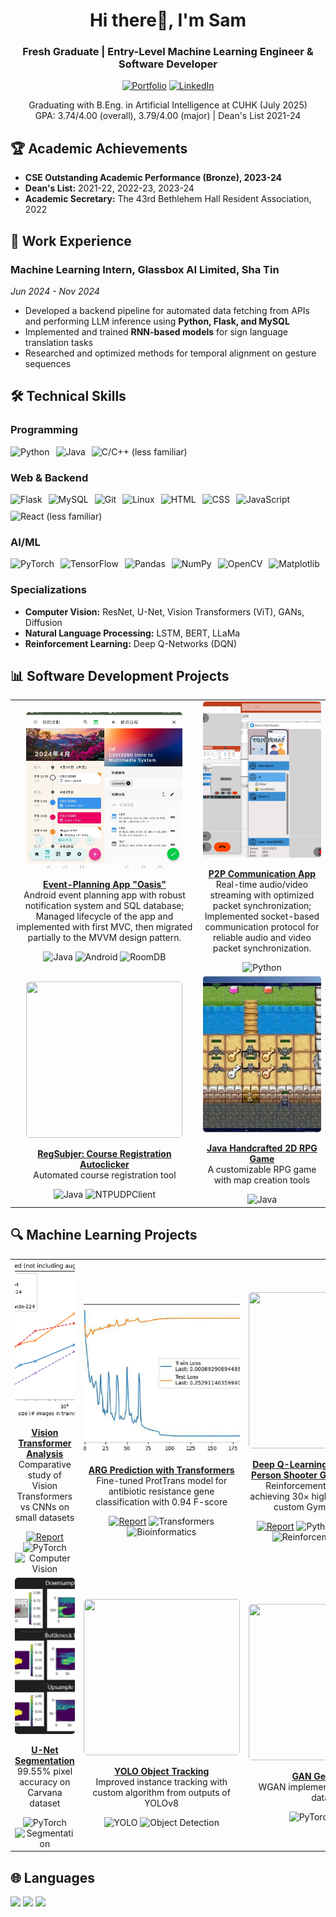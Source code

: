 <h1 align="center">Hi there👋, I'm Sam</h1>

<div align="center">
  <h3>Fresh Graduate | Entry-Level Machine Learning Engineer & Software Developer</h3>
  
  <a href="https://ash3327.github.io"><img src="https://img.shields.io/badge/Portfolio-Website-4285F4?style=for-the-badge&logo=google-chrome&logoColor=white" alt="Portfolio"/></a>
  <a href="https://www.linkedin.com/in/khtam-51a008256"><img src="https://img.shields.io/badge/LinkedIn-Profile-0077B5?style=for-the-badge&logo=linkedin&logoColor=white" alt="LinkedIn"/></a>
  
  <p>Graduating with B.Eng. in Artificial Intelligence at CUHK (July 2025)<br>GPA: 3.74/4.00 (overall), 3.79/4.00 (major) | Dean's List 2021-24</p>
</div>

## 🏆 Academic Achievements
<ul>
    <li><b>CSE Outstanding Academic Performance (Bronze), 2023-24</b></li>
    <li><b>Dean's List:</b> 2021-22, 2022-23, 2023-24</li>
    <li><b>Academic Secretary:</b> The 43rd Bethlehem Hall Resident Association, 2022</li>
</ul>

## 💼 Work Experience

<div>
    <h3>Machine Learning Intern, Glassbox AI Limited, Sha Tin</h3>
    <p><em>Jun 2024 - Nov 2024</em></p>
    <ul>
        <li>Developed a backend pipeline for automated data fetching from APIs and performing LLM inference using <b>Python, Flask, and MySQL</b></li>
        <li>Implemented and trained <b>RNN-based models</b> for sign language translation tasks</li>
        <li>Researched and optimized methods for temporal alignment on gesture sequences</li>
    </ul>
</div>

## 🛠️ Technical Skills

### Programming
<div style="display:flex; flex-wrap:wrap; gap:10px; margin-bottom:15px;">
  <img src="https://img.shields.io/badge/Python-3776AB?style=flat&logo=python&logoColor=white" alt="Python">
  <img src="https://img.shields.io/badge/Java-ED8B00?style=flat&logo=openjdk&logoColor=white" alt="Java">
  <img src="https://img.shields.io/badge/C/C++-00599C?style=flat&logo=cplusplus&logoColor=white&labelColor=gray" alt="C/C++ (less familiar)">
</div>

### Web & Backend
<div style="display:flex; flex-wrap:wrap; gap:10px; margin-bottom:15px;">
  <img src="https://img.shields.io/badge/Flask-000000?style=flat&logo=flask&logoColor=white" alt="Flask">
  <img src="https://img.shields.io/badge/MySQL-4479A1?style=flat&logo=mysql&logoColor=white" alt="MySQL">
  <img src="https://img.shields.io/badge/Git-F05032?style=flat&logo=git&logoColor=white" alt="Git">
  <img src="https://img.shields.io/badge/Linux-FCC624?style=flat&logo=linux&logoColor=black" alt="Linux">
  <img src="https://img.shields.io/badge/HTML-E34F26?style=flat&logo=html5&logoColor=white" alt="HTML">
  <img src="https://img.shields.io/badge/CSS-1572B6?style=flat&logo=css3&logoColor=white" alt="CSS">
  <img src="https://img.shields.io/badge/JavaScript-F7DF1E?style=flat&logo=javascript&logoColor=black" alt="JavaScript">
  <img src="https://img.shields.io/badge/React%20(*less%20familiar)-61DAFB?style=flat&logo=react&logoColor=black" alt="React (less familiar)">
</div>

### AI/ML
<div style="display:flex; flex-wrap:wrap; gap:10px; margin-bottom:15px;">
  <img src="https://img.shields.io/badge/PyTorch-EE4C2C?style=flat&logo=pytorch&logoColor=white" alt="PyTorch">
  <img src="https://img.shields.io/badge/TensorFlow-FF6F00?style=flat&logo=tensorflow&logoColor=white" alt="TensorFlow">
  <img src="https://img.shields.io/badge/Pandas-250458?style=flat&logo=pandas&logoColor=white" alt="Pandas">
  <img src="https://img.shields.io/badge/NumPy-013243?style=flat&logo=numpy&logoColor=white" alt="NumPy">
  <img src="https://img.shields.io/badge/OpenCV-5C3EE8?style=flat&logo=opencv&logoColor=white" alt="OpenCV">
  <img src="https://img.shields.io/badge/Matplotlib-11557C?style=flat&logo=python&logoColor=white" alt="Matplotlib">
</div>

### Specializations
<ul>
  <li><b>Computer Vision:</b> ResNet, U-Net, Vision Transformers (ViT), GANs, Diffusion</li>
  <li><b>Natural Language Processing:</b> LSTM, BERT, LLaMa</li>
  <li><b>Reinforcement Learning:</b> Deep Q-Networks (DQN)</li>
</ul>

## 📊 Software Development Projects

<table>
  <tr>
    <td width="33%" align="center">
      <img src="docs/oasis/image.png" width="250" height="250" style="object-fit:cover; border-radius:5px;">
      <p><b><a href="https://github.com/ash3327/OasisPlanner/tree/development">Event-Planning App "Oasis"</a></b><br>Android event planning app with robust notification system and SQL database; <br> Managed lifecycle of the app and implemented with first MVC, then migrated partially to the MVVM design pattern.</p>
      <div>
        <img src="https://img.shields.io/badge/Java-ED8B00?style=flat&logo=openjdk&logoColor=white" alt="Java">
        <img src="https://img.shields.io/badge/Android-3DDC84?style=flat&logo=android&logoColor=white" alt="Android">
        <img src="https://img.shields.io/badge/RoomDB-005571?style=flat&logo=android&logoColor=white" alt="RoomDB">
      </div>
    </td>
    <td width="33%" align="center">
      <img src="docs/p2p/image.png" width="250" height="250" style="object-fit:cover; border-radius:5px;">
      <p><b><a href="https://github.com/ash3327/Peer-to-Peer-Communication-App">P2P Communication App</a></b><br>Real-time audio/video streaming with optimized packet synchronization;<br>Implemented socket-based communication protocol for reliable audio and video packet synchronization.</p>
      <div>
        <img src="https://img.shields.io/badge/Python-3776AB?style=flat&logo=python&logoColor=white" alt="Python">
      </div>
    </td>
  </tr>
  
  <tr>
    <td width="33%" align="center">
      <img src="https://github.com/user-attachments/assets/8baf9705-df8c-4380-9f41-b30560529711" width="250" height="250" style="object-fit:cover; border-radius:5px;">
      <p><b><a href="https://github.com/ash3327/RegSubjer">RegSubjer: Course Registration Autoclicker</a></b><br>Automated course registration tool</p>
      <div>
        <img src="https://img.shields.io/badge/Java-ED8B00?style=flat&logo=openjdk&logoColor=white" alt="Java">
        <img src="https://img.shields.io/badge/NTPUDPClient-005571?style=flat&logo=java&logoColor=white" alt="NTPUDPClient">
      </div>
    </td>
    <td width="33%" align="center">
      <img src="docs/game/image.png" width="250" height="250" style="object-fit:cover; border-radius:5px;">
      <p><b><a href="https://github.com/ash3327/ArchaicBitmapGame">Java Handcrafted 2D RPG Game</a></b><br>A customizable RPG game with map creation tools</p>
      <div>
        <img src="https://img.shields.io/badge/Java-ED8B00?style=flat&logo=openjdk&logoColor=white" alt="Java">
      </div>
    </td>
  </tr>
</table>

## 🔍 Machine Learning Projects

<table>
  <tr>
    <td width="33%" align="center">
      <img src="docs/vit/image4.png" width="250" height="250" style="object-fit:cover; border-radius:5px;">
      <p><b><a href="https://github.com/ash3327/proj-vision-transformer">Vision Transformer Analysis</a></b><br>Comparative study of Vision Transformers vs CNNs on small datasets</p>
      <div>
        <a href="https://github.com/ash3327/proj-vision-transformer/blob/master/project-final-report-1155175983.pdf"><img src="https://img.shields.io/badge/Report-4285F4?style=flat&logo=github&logoColor=white" alt="Report"/></a>
        <img src="https://img.shields.io/badge/PyTorch-EE4C2C?style=flat&logo=pytorch&logoColor=white" alt="PyTorch">
        <img src="https://img.shields.io/badge/Computer_Vision-00BFFF?style=flat" alt="Computer Vision">
      </div>
    </td>
    <td width="33%" align="center">
      <img src="docs/prottrans/image.png" width="250" height="250" style="object-fit:cover; border-radius:5px;">
      <p><b><a href="https://github.com/ash3327/aist4010-coursework-asm2-protein-transformer">ARG Prediction with Transformers</a></b><br>Fine-tuned ProtTrans model for antibiotic resistance gene classification with 0.94 F-score</p>
      <div>
        <a href="https://github.com/ash3327/aist4010-coursework-asm2-protein-transformer/blob/main/report.pdf"><img src="https://img.shields.io/badge/Report-4285F4?style=flat&logo=github&logoColor=white" alt="Report"/></a>
        <img src="https://img.shields.io/badge/Transformers-FFD700?style=flat" alt="Transformers">
        <img src="https://img.shields.io/badge/Bioinformatics-4B0082?style=flat" alt="Bioinformatics">
      </div>
    </td>
    <td width="33%" align="center">
      <img src="https://github.com/ash3327/ash3327/assets/86100752/60f36fa1-d6fd-490b-b275-19bb1cbe9715" width="250" height="250" style="object-fit:cover; border-radius:5px;">
      <p><b><a href="https://github.com/ash3327/SnowFight">Deep Q-Learning Agent for Third-Person Shooter Game "SnowFight"</a></b><br>Reinforcement learning agent achieving 30× higher performance in custom Gym environment</p>
      <div>
        <a href="https://github.com/ash3327/SnowFight/blob/main/project%20report%20-%20group%205.pdf"><img src="https://img.shields.io/badge/Report-4285F4?style=flat&logo=github&logoColor=white" alt="Report"/></a>
        <img src="https://img.shields.io/badge/Python-3776AB?style=flat&logo=python&logoColor=white" alt="Python">
        <img src="https://img.shields.io/badge/Gymnasium-8B9467?style=flat&logo=openai" alt="Gymnasium">
        <img src="https://img.shields.io/badge/Reinforcement_Learning-00BFFF?style=flat" alt="Reinforcement Learning">
      </div>
    </td>
  </tr>
  <tr>
    <td width="33%" align="center">
      <img src="docs/unet/unet_1.png" width="250" height="250" style="object-fit:cover; border-radius:5px;">
      <p><b><a href="https://github.com/ash3327/ImageSegmentation-UNet">U-Net Segmentation</a></b><br>99.55% pixel accuracy on Carvana dataset</p>
      <div>
        <img src="https://img.shields.io/badge/PyTorch-EE4C2C?style=flat&logo=pytorch&logoColor=white" alt="PyTorch">
        <img src="https://img.shields.io/badge/Segmentation-red?style=flat" alt="Segmentation">
      </div>
    </td>
    <td width="33%" align="center">
      <img src="docs/yolo-1/vid3.gif" width="250" height="250" style="object-fit:cover; border-radius:5px;">
      <p><b><a href="https://github.com/ash3327/ObjectDetection-v1">YOLO Object Tracking</a></b><br>Improved instance tracking with custom algorithm from outputs of YOLOv8</p>
      <div>
        <img src="https://img.shields.io/badge/YOLO-FF69B4?style=flat" alt="YOLO">
        <img src="https://img.shields.io/badge/Object_Detection-EE4C2C?style=flat" alt="Object Detection">
      </div>
    </td>
    <td width="33%" align="center">
      <img src="docs/gan/v5.gif" width="250" height="250" style="object-fit:cover; border-radius:5px;">
      <p><b><a href="https://github.com/ash3327/GAN-self-learn-v1">GAN Generation</a></b><br>WGAN implementation on MNIST dataset</p>
      <div>
        <img src="https://img.shields.io/badge/PyTorch-EE4C2C?style=flat&logo=pytorch&logoColor=white" alt="PyTorch">
        <img src="https://img.shields.io/badge/GAN-blueviolet?style=flat" alt="GAN">
      </div>
    </td>
  </tr>
</table>

## 🌐 Languages
<img src="https://img.shields.io/badge/English-Fluent-blue?style=for-the-badge"> <img src="https://img.shields.io/badge/Cantonese-Native-4285F4?style=for-the-badge"> <img src="https://img.shields.io/badge/Mandarin-Native-4285F4?style=for-the-badge">